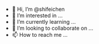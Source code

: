 - 👋 Hi, I’m @shifeichen
- 👀 I’m interested in ...
- 🌱 I’m currently learning ...
- 💞️ I’m looking to collaborate on ...
- 📫 How to reach me ...

<!---
shifeichen/shifeichen is a ✨ special ✨ repository because its `README.md` (this file) appears on your GitHub profile.
You can click the Preview link to take a look at your changes.
--->
